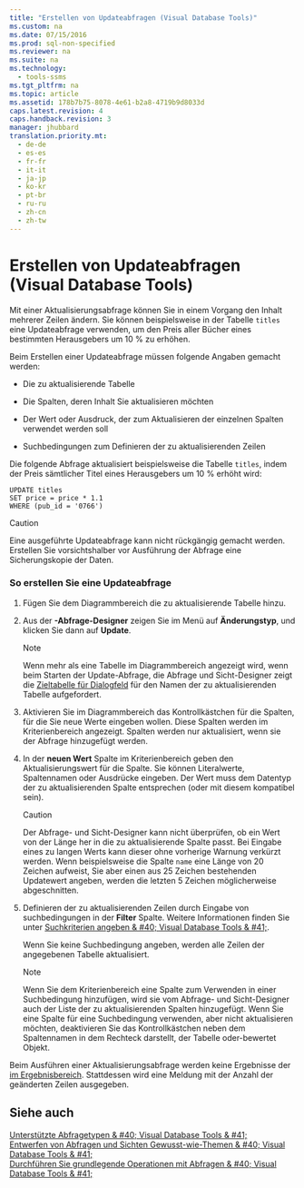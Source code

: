 ```yaml
---
title: "Erstellen von Updateabfragen (Visual Database Tools)"
ms.custom: na
ms.date: 07/15/2016
ms.prod: sql-non-specified
ms.reviewer: na
ms.suite: na
ms.technology: 
  - tools-ssms
ms.tgt_pltfrm: na
ms.topic: article
ms.assetid: 178b7b75-8078-4e61-b2a8-4719b9d8033d
caps.latest.revision: 4
caps.handback.revision: 3
manager: jhubbard
translation.priority.mt: 
  - de-de
  - es-es
  - fr-fr
  - it-it
  - ja-jp
  - ko-kr
  - pt-br
  - ru-ru
  - zh-cn
  - zh-tw
---
```

# Erstellen von Updateabfragen (Visual Database Tools)
Mit einer Aktualisierungsabfrage können Sie in einem Vorgang den Inhalt mehrerer Zeilen ändern. Sie können beispielsweise in der Tabelle `titles` eine Updateabfrage verwenden, um den Preis aller Bücher eines bestimmten Herausgebers um 10 % zu erhöhen.  
  
Beim Erstellen einer Updateabfrage müssen folgende Angaben gemacht werden:  
  
-   Die zu aktualisierende Tabelle  
  
-   Die Spalten, deren Inhalt Sie aktualisieren möchten  
  
-   Der Wert oder Ausdruck, der zum Aktualisieren der einzelnen Spalten verwendet werden soll  
  
-   Suchbedingungen zum Definieren der zu aktualisierenden Zeilen  
  
Die folgende Abfrage aktualisiert beispielsweise die Tabelle `titles`, indem der Preis sämtlicher Titel eines Herausgebers um 10 % erhöht wird:  
  
```  
UPDATE titles  
SET price = price * 1.1  
WHERE (pub_id = '0766')  
```  
  
> [!CAUTION]  
> Eine ausgeführte Updateabfrage kann nicht rückgängig gemacht werden. Erstellen Sie vorsichtshalber vor Ausführung der Abfrage eine Sicherungskopie der Daten.  
  
### So erstellen Sie eine Updateabfrage  
  
1.  Fügen Sie dem Diagrammbereich die zu aktualisierende Tabelle hinzu.  
  
2.  Aus der **-Abfrage-Designer** zeigen Sie im Menü auf **Änderungstyp**, und klicken Sie dann auf **Update**.  
  
    > [!NOTE]  
    > Wenn mehr als eine Tabelle im Diagrammbereich angezeigt wird, wenn beim Starten der Update-Abfrage, die Abfrage und Sicht-Designer zeigt die [Zieltabelle für Dialogfeld](../content/Choose-Target-Table-for-Insert-Values-Dialog-Box--Visual-Database-Tools-.md) für den Namen der zu aktualisierenden Tabelle aufgefordert.  
  
3.  Aktivieren Sie im Diagrammbereich das Kontrollkästchen für die Spalten, für die Sie neue Werte eingeben wollen. Diese Spalten werden im Kriterienbereich angezeigt. Spalten werden nur aktualisiert, wenn sie der Abfrage hinzugefügt werden.  
  
4.  In der **neuen Wert** Spalte im Kriterienbereich geben den Aktualisierungswert für die Spalte. Sie können Literalwerte, Spaltennamen oder Ausdrücke eingeben. Der Wert muss dem Datentyp der zu aktualisierenden Spalte entsprechen (oder mit diesem kompatibel sein).  
  
    > [!CAUTION]  
    > Der Abfrage- und Sicht-Designer kann nicht überprüfen, ob ein Wert von der Länge her in die zu aktualisierende Spalte passt. Bei Eingabe eines zu langen Werts kann dieser ohne vorherige Warnung verkürzt werden. Wenn beispielsweise die Spalte `name` eine Länge von 20 Zeichen aufweist, Sie aber einen aus 25 Zeichen bestehenden Updatewert angeben, werden die letzten 5 Zeichen möglicherweise abgeschnitten.  
  
5.  Definieren der zu aktualisierenden Zeilen durch Eingabe von suchbedingungen in der **Filter** Spalte. Weitere Informationen finden Sie unter [Suchkriterien angeben & #40; Visual Database Tools & #41;](../content/Specify-Search-Criteria--Visual-Database-Tools-.md).  
  
    Wenn Sie keine Suchbedingung angeben, werden alle Zeilen der angegebenen Tabelle aktualisiert.  
  
    > [!NOTE]  
    > Wenn Sie dem Kriterienbereich eine Spalte zum Verwenden in einer Suchbedingung hinzufügen, wird sie vom Abfrage- und Sicht-Designer auch der Liste der zu aktualisierenden Spalten hinzugefügt. Wenn Sie eine Spalte für eine Suchbedingung verwenden, aber nicht aktualisieren möchten, deaktivieren Sie das Kontrollkästchen neben dem Spaltennamen in dem Rechteck darstellt, der Tabelle oder\-bewertet Objekt.  
  
Beim Ausführen einer Aktualisierungsabfrage werden keine Ergebnisse der [im Ergebnisbereich](../content/Results-Pane--Visual-Database-Tools-.md). Stattdessen wird eine Meldung mit der Anzahl der geänderten Zeilen ausgegeben.  
  
## Siehe auch  
[Unterstützte Abfragetypen & #40; Visual Database Tools & #41;](../content/Supported-Query-Types--Visual-Database-Tools-.md)  
[Entwerfen von Abfragen und Sichten Gewusst-wie-Themen & #40; Visual Database Tools & #41;](../content/Design-Queries-and-Views-How-to-Topics--Visual-Database-Tools-.md)  
[Durchführen Sie grundlegende Operationen mit Abfragen & #40; Visual Database Tools & #41;](../content/Perform-Basic-Operations-with-Queries--Visual-Database-Tools-.md)  
  
